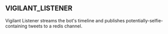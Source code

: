 VIGILANT_LISTENER
-----------------------------

Vigilant Listener streams the bot's timeline and publishes potentially-selfie-containing tweets to a redis channel.